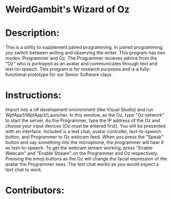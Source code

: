 # WeirdGambit's Wizard of Oz 

# Description:

  This is a utility to supplement paired programming. In paired programming, you switch between writing and observing the writer. This program has two modes: Programmer and Oz. The Programmer recieves advice from the "Oz" who is portrayed as an avatar and communicates through text and text-to-speech. This program is for research purposes and is a fully-functional prototype for our Senior Software class.

# Instructions:

  Import into a c# development environment (like Visual Studio) and run WpfApp1/WpfApp3/Launcher. In this window, as the Oz, type "Oz network" to start the server. As the Programmer, type the IP address of the Oz and choose your input devices (Oz must be entered first). You will be presented with an interface. 
  Included is a text chat, avatar controller, text-to-speech button, and Programmer to Oz webcam feed. When you press the "Speak" button and say something into the microphone, the programmer will hear it as text-to-speech. To get the webcam stream working, press "Enable Webcam" and "Enable Stream" on the Programmer and Oz respectively. Pressing the emoji buttons as the Oz will change the facial expression of the avatar the Programmer sees. The text chat works as you would expect a text chat to work.

# Contributors:

